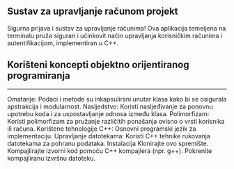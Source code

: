 ## Sustav za upravljanje računom projekt 
Sigurna prijava i sustav za upravljanje računima!
Ova aplikacija temeljena na terminalu pruža siguran i učinkovit način upravljanja korisničkim računima 
i autentifikacijom, implementiran u C++.

## Korišteni koncepti objektno orijentiranog programiranja
------------------------------------------------------------------------------------------------------
Omatanje: Podaci i metode su inkapsulirani unutar klasa kako bi se osigurala apstrakcija i modularnost.
Nasljedstvo: Koristi nasljeđivanje za ponovnu upotrebu koda i za uspostavljanje odnosa između klasa.
Polimorfizam: Koristi polimorfizam za pružanje različitih ponašanja ovisno o vrsti korisnika ili računa.
Korištene tehnologije
C++: Osnovni programski jezik za implementaciju.
Upravljanje datotekama: Koristi C++ tehnike rukovanja datotekama za pohranu podataka.
Instalacija
Klonirajte ovo spremište.
Kompajlirajte izvorni kod pomoću C++ kompajlera (npr. g++).
Pokrenite kompajliranu izvršnu datoteku.
